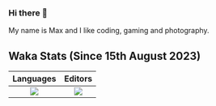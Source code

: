 ### Hi there 👋

My name is Max and I like coding, gaming and photography.
<!--
**MBamb/MBamb** is a ✨ _special_ ✨ repository because its `README.md` (this file) appears on your GitHub profile.

Here are some ideas to get you started:

- 🔭 I’m currently working on ...
- 🌱 I’m currently learning ...
- 👯 I’m looking to collaborate on ...
- 🤔 I’m looking for help with ...
- 💬 Ask me about ...
- 📫 How to reach me: ...
- 😄 Pronouns: ...
- ⚡ Fun fact: ...
-->

## Waka Stats (Since 15th August 2023)
Languages             |  Editors
:-------------------------:|:-------------------------:
<a href="https://wakatime.com"><img src="https://wakatime.com/share/@7cd92928-3610-49ca-8993-556f6faec80c/5b1852e4-b7a0-4bad-86c7-e7a4ce97fb22.png" /></a>  |  <a href="https://wakatime.com"><img src="https://wakatime.com/share/@7cd92928-3610-49ca-8993-556f6faec80c/885a9253-f512-460a-86ec-ce15d25bad72.png" /></a>

